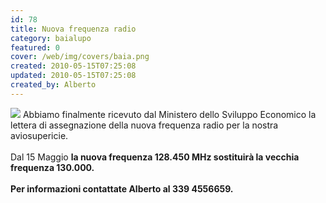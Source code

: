 ```yaml
---
id: 78
title: Nuova frequenza radio
category: baialupo
featured: 0
cover: /web/img/covers/baia.png
created: 2010-05-15T07:25:08
updated: 2010-05-15T07:25:08
created_by: Alberto
---
```


<img  src="/web/img/covers/baia.png" class="float-start mr-3 w-[300px]" />
Abbiamo finalmente ricevuto dal Ministero dello Sviluppo Economico la lettera di assegnazione della nuova frequenza radio per la nostra aviosupericie.
<br/>
<br/>
Dal 15 Maggio <strong>la nuova frequenza 128.450 MHz</span> sostituirà la vecchia frequenza 130.000.
<br/>
<br/>
Per informazioni contattate Alberto al 339 4556659.
